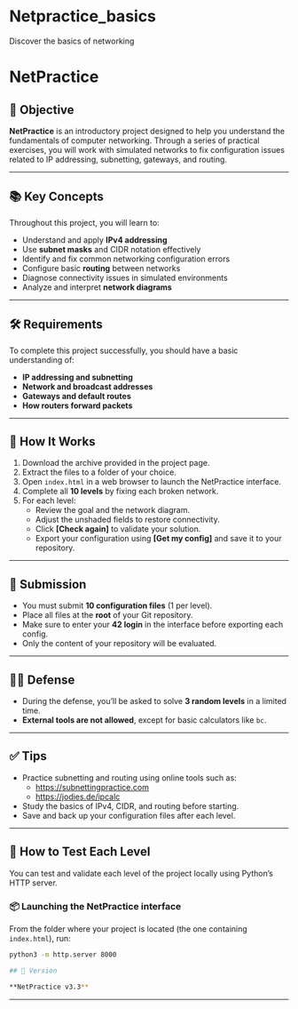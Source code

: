 # Netpractice_basics
Discover the basics of networking

# NetPractice

## 🧠 Objective

**NetPractice** is an introductory project designed to help you understand the fundamentals of computer networking. Through a series of practical exercises, you will work with simulated networks to fix configuration issues related to IP addressing, subnetting, gateways, and routing.

---

## 📚 Key Concepts

Throughout this project, you will learn to:

- Understand and apply **IPv4 addressing**
- Use **subnet masks** and CIDR notation effectively
- Identify and fix common networking configuration errors
- Configure basic **routing** between networks
- Diagnose connectivity issues in simulated environments
- Analyze and interpret **network diagrams**

---

## 🛠️ Requirements

To complete this project successfully, you should have a basic understanding of:

- **IP addressing and subnetting**
- **Network and broadcast addresses**
- **Gateways and default routes**
- **How routers forward packets**

---

## 🧪 How It Works

1. Download the archive provided in the project page.
2. Extract the files to a folder of your choice.
3. Open `index.html` in a web browser to launch the NetPractice interface.
4. Complete all **10 levels** by fixing each broken network.
5. For each level:
   - Review the goal and the network diagram.
   - Adjust the unshaded fields to restore connectivity.
   - Click **[Check again]** to validate your solution.
   - Export your configuration using **[Get my config]** and save it to your repository.

---

## 📁 Submission

- You must submit **10 configuration files** (1 per level).
- Place all files at the **root** of your Git repository.
- Make sure to enter your **42 login** in the interface before exporting each config.
- Only the content of your repository will be evaluated.

---

## 🧑‍💻 Defense

- During the defense, you’ll be asked to solve **3 random levels** in a limited time.
- **External tools are not allowed**, except for basic calculators like `bc`.

---

## ✅ Tips

- Practice subnetting and routing using online tools such as:
  - https://subnettingpractice.com
  - https://jodies.de/ipcalc
- Study the basics of IPv4, CIDR, and routing before starting.
- Save and back up your configuration files after each level.

---

## 🧪 How to Test Each Level

You can test and validate each level of the project locally using Python’s HTTP server.

### 📦 Launching the NetPractice interface

From the folder where your project is located (the one containing `index.html`), run:

```bash
python3 -m http.server 8000

## 📌 Version

**NetPractice v3.3**
```

---

